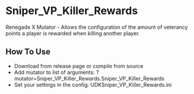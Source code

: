 # Sniper_VP_Killer_Rewards
Renegade X Mutator - Allows the configuration of the amount of veterancy points a player is rewarded when killing another player.

## How To Use
- Download from release page or compile from source
- Add mutator to list of arguments: ?mutator=Sniper_VP_Killer_Rewards.Sniper_VP_Killer_Rewards 
- Set your settings in the config: UDKSniper_VP_Killer_Rewards.ini

 
